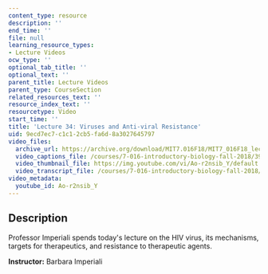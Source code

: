 ```yaml
---
content_type: resource
description: ''
end_time: ''
file: null
learning_resource_types:
- Lecture Videos
ocw_type: ''
optional_tab_title: ''
optional_text: ''
parent_title: Lecture Videos
parent_type: CourseSection
related_resources_text: ''
resource_index_text: ''
resourcetype: Video
start_time: ''
title: 'Lecture 34: Viruses and Anti-viral Resistance'
uid: 9ecd7ec7-c1c1-2cb5-fa6d-8a3027645797
video_files:
  archive_url: https://archive.org/download/MIT7.016F18/MIT7_016F18_lec34_300k.mp4
  video_captions_file: /courses/7-016-introductory-biology-fall-2018/3991a04e48b7586b9c0a1a9e71820a8d_Ao-r2nsib_Y.vtt
  video_thumbnail_file: https://img.youtube.com/vi/Ao-r2nsib_Y/default.jpg
  video_transcript_file: /courses/7-016-introductory-biology-fall-2018/32ad02ba78cf17b01ec2141a00ba0585_Ao-r2nsib_Y.pdf
video_metadata:
  youtube_id: Ao-r2nsib_Y
---
```


Description
-----------

Professor Imperiali spends today's lecture on the HIV virus, its mechanisms, targets for therapeutics, and resistance to therapeutic agents.

**Instructor:** Barbara Imperiali

